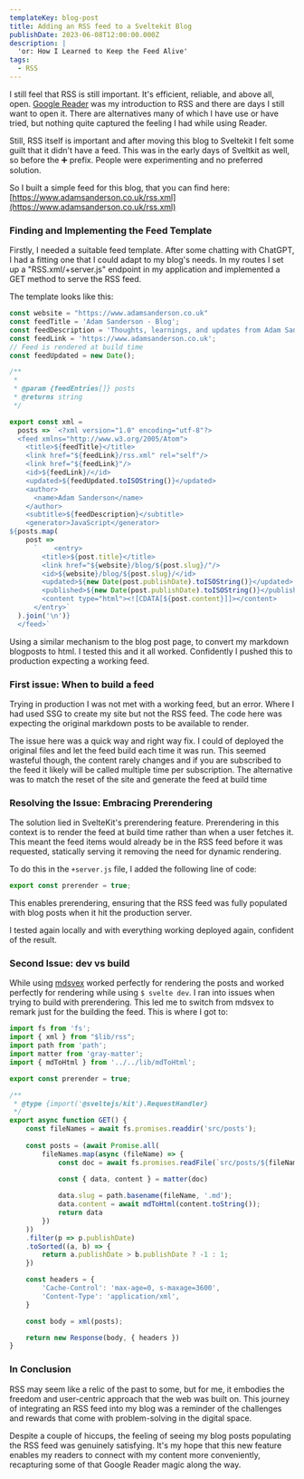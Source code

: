 ```yaml
---
templateKey: blog-post
title: Adding an RSS feed to a Sveltekit Blog
publishDate: 2023-06-08T12:00:00.000Z
description: |
  'or: How I Learned to Keep the Feed Alive'
tags:
  - RSS  
---
```


I still feel that RSS is still important. It's efficient, reliable, and above all, open. [Google Reader](https://en.wikipedia.org/wiki/Google_Reader) was my introduction to RSS and there are days I still want to open it. There are alternatives many of which I have use or have tried, but nothing quite captured the feeling I had while using Reader.

Still, RSS itself is important and after moving this blog to Sveltekit I felt some guilt that it didn't have a feed. This was in the early days of Sveltkit as well, so before the ➕ prefix. People were experimenting and no preferred solution.

So I built a simple feed for this blog, that you can find here: [https://www.adamsanderson.co.uk/rss.xml](https://www.adamsanderson.co.uk/rss.xml)

### Finding and Implementing the Feed Template

Firstly, I needed a suitable feed template. After some chatting with ChatGPT, I had a fitting one that I could adapt to my blog's needs. In my routes I set up a "RSS.xml/+server.js" endpoint in my application and implemented a GET method to serve the RSS feed.

The template looks like this:

```js
const website = "https://www.adamsanderson.co.uk"
const feedTitle = 'Adam Sanderson - Blog';
const feedDescription = 'Thoughts, learnings, and updates from Adam Sanderson.';
const feedLink = 'https://www.adamsanderson.co.uk';
// Feed is rendered at build time
const feedUpdated = new Date();

/**
 *
 * @param {feedEntries[]} posts
 * @returns string
 */

export const xml =
  posts => `<?xml version="1.0" encoding="utf-8"?>
  <feed xmlns="http://www.w3.org/2005/Atom">
    <title>${feedTitle}</title>
    <link href="${feedLink}/rss.xml" rel="self"/>
    <link href="${feedLink}"/>
    <id>${feedLink}/</id>
    <updated>${feedUpdated.toISOString()}</updated>
    <author>
      <name>Adam Sanderson</name>
    </author>
    <subtitle>${feedDescription}</subtitle>
    <generator>JavaScript</generator>
${posts.map(
    post =>
      `    <entry>
        <title>${post.title}</title>
        <link href="${website}/blog/${post.slug}/"/>
        <id>${website}/blog/${post.slug}/</id>
        <updated>${new Date(post.publishDate).toISOString()}</updated>
        <published>${new Date(post.publishDate).toISOString()}</published>
        <content type="html"><![CDATA[${post.content}]]></content>
      </entry>`
  ).join('\n')}
  </feed>`
```

Using a similar mechanism to the blog post page, to convert my markdown blogposts to html. I tested this and it all worked. Confidently I pushed this to production expecting a working feed. 

### First issue: When to build a feed

Trying in production I was not met with a working feed, but an error. Where I had used SSG to create my site but not the RSS feed. The code here was expecting the original markdown posts to be available to render.

The issue here was a quick way and right way fix. I could of deployed the original files and let the feed build each time it was run. This seemed wasteful though, the content rarely changes and if you are subscribed to the feed it likely will be called multiple time per subscription. The alternative was to match the reset of the site and generate the feed at build time

### Resolving the Issue: Embracing Prerendering

The solution lied in SvelteKit's prerendering feature. Prerendering in this context is to render the feed at build time rather than when a user fetches it. This meant the feed items would already be in the RSS feed before it was requested, statically serving it removing the need for dynamic rendering.

To do this in the `+server.js` file, I added the following line of code:

```js
export const prerender = true;
```

This enables prerendering, ensuring that the RSS feed was fully populated with blog posts when it hit the production server. 

I tested again locally and with everything working deployed again, confident of the result.

### Second Issue: dev vs build

While using [mdsvex](https://mdsvex.pngwn.io/) worked perfectly for rendering the posts and worked perfectly for rendering while using `$ svelte dev`. I ran into issues when trying to build with prerendering. This led me to switch from mdsvex to remark just for the building the feed. This is where I got to:

```js
import fs from 'fs';
import { xml } from "$lib/rss";
import path from 'path';
import matter from 'gray-matter';
import { mdToHtml } from '../../lib/mdToHtml';

export const prerender = true;

/**
 * @type {import('@sveltejs/kit').RequestHandler}
 */
export async function GET() {
    const fileNames = await fs.promises.readdir('src/posts');
  
    const posts = (await Promise.all(
        fileNames.map(async (fileName) => {
            const doc = await fs.promises.readFile(`src/posts/${fileName}`, 'utf8')
  
            const { data, content } = matter(doc)

            data.slug = path.basename(fileName, '.md');
            data.content = await mdToHtml(content.toString());
            return data
        })
    ))
	.filter(p => p.publishDate)
	.toSorted((a, b) => {
		return a.publishDate > b.publishDate ? -1 : 1;
	})

    const headers = {
        'Cache-Control': 'max-age=0, s-maxage=3600',
        'Content-Type': 'application/xml',
    }

	const body = xml(posts);

    return new Response(body, { headers })
}
```

### In Conclusion

RSS may seem like a relic of the past to some, but for me, it embodies the freedom and user-centric approach that the web was built on. This journey of integrating an RSS feed into my blog was a reminder of the challenges and rewards that come with problem-solving in the digital space.

Despite a couple of hiccups, the feeling of seeing my blog posts populating the RSS feed was genuinely satisfying. It's my hope that this new feature enables my readers to connect with my content more conveniently, recapturing some of that Google Reader magic along the way.